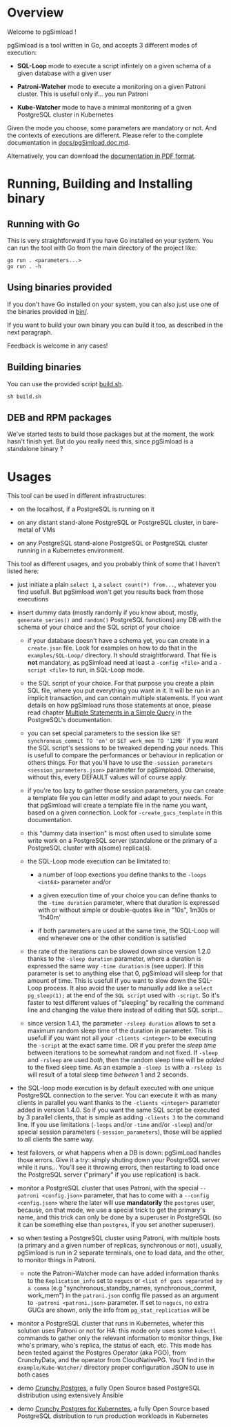 # Overview

Welcome to pgSimload !

pgSimload is a tool written in Go, and accepts 3 different modes of execution:

  - **SQL-Loop** mode to execute a script infintely on a given schema of a
    given database with a given user 

  - **Patroni-Watcher** mode to execute a monitoring on a given Patroni
    cluster. This is usefull only if... you run Patroni

  - **Kube-Watcher** mode to have a minimal monitoring of a given PostgreSQL
    cluster in Kubernetes

Given the mode you choose, some parameters are mandatory or not. And the
contexts of executions are different. Please refer to the complete
documentation in
[docs/pgSimload.doc.md](https://github.com/CrunchyData/pgSimload/tree/master/doc).

Alternatively, you can download the [documentation in PDF format](https://github.com/CrunchyData/pgSimload/blob/master/doc/pgSimload.doc.pdf).

# Running, Building and Installing binary

## Running with Go

This is very straightforward if you have Go installed on your system.
You can run the tool with Go from the main directory of the project like:

```code
go run . <parameters...>
go run . -h
```

## Using binaries provided

If you don't have Go installed on your system, you can also just use one of
the binaries provided in [bin/](https://github.com/CrunchyData/pgSimload/tree/master/bin). 

If you want to build your own binary you can build it too, as described in the
next paragraph.

Feedback is welcome in any cases!

## Building binaries

You can use the provided script
[build.sh](https://github.com/CrunchyData/pgSimload/blob/master/build.sh).

```code 
sh build.sh
```

## DEB and RPM packages

We've started tests to build those packages but at the moment, the work hasn't
finish yet. But do you really need this, since pgSimload is a standalone
binary ?

# Usages

This tool can be used in different infrastructures:

  - on the localhost, if a PostgreSQL is running on it
  
  - on any distant stand-alone PostgreSQL or PostgreSQL cluster, in 
    bare-metal of VMs

  - on any PostgreSQL stand-alone PostgreSQL or PostgreSQL cluster
    running in a Kubernetes environment. 

This tool as different usages, and you probably think of some that I haven't
listed here:

  - just initiate a plain `select 1`, a `select count(*) from...`, whatever
    you find usefull. But pgSimload won't get you results back from those
    executions
 
  - insert dummy data (mostly randomly if you know about, mostly,
    `generate_series()` and `random()` PostgreSQL functions) any DB with the
     schema of your choice and the SQL script of your choice
   
    - if your database doesn't have a schema yet, you can create in a
      `create.json` file. Look for examples on how to do that in the
      `examples/SQL-Loop/` directory. It should straightforward. That file is
      **not** mandatory, as pgSimload need at least a `-config <file>` and a
      `-script <file>` to run, in SQL-Loop mode.

    - the SQL script of your choice. For that purpose you create a plain 
      SQL file, where you put everything you want in it. It will be run in an
      implicit transaction, and can contain multiple statements. If you want
      details on how pgSimload runs those statements at once, please read 
      chapter [Multiple Statements in a Simple Query](https://www.postgresql.org/docs/current/protocol-flow.html#PROTOCOL-FLOW-MULTI-STATEMENT) 
      in the PostgreSQL's documentation.

    - you can set special parameters to the session like `SET
      synchronous_commit TO 'on'` or `SET work_mem TO '12MB'` if you want
      the SQL script's sessions to be tweaked depending your needs. This is
      usefull to compare the performances or behaviour in replication or
      others things. For that you'll have to use the `-session_parameters
      <session_parameters.json>` parameter for pgSimpload. Otherwise, without
      this, every DEFAULT values will of course apply.

    - if you're too lazy to gather those session parameters, you can create
      a template file you can letter modify and adapt to your needs. For that
      pgSimload will create a template file in the name you want, based on a 
      given connection. Look for `-create_gucs_template` in this
      documentation.

    - this "dummy data insertion" is most often used to simulate some 
      write work on a PostgreSQL server (standalone or the primary of a 
      PostgreSQL cluster with a(some) replica(s).

    - the SQL-Loop mode execution can be limitated to:
  
      - a number of loop exections you define thanks to the `-loops <int64>` 
        parameter and/or 
  
      - a given execution time of your choice you can define thanks to the
        `-time duration` parameter, where that duration is expressed with
        or without simple or double-quotes like in "10s", 1m30s or '1h40m'

      - if both parameters are used at the same time, the SQL-Loop will end
        whenever one or the other condition is satisfied

    - the rate of the iterations can be slowed down since version 1.2.0 thanks
      to the `-sleep duration` parameter, where a duration is expressed the
      same way `-time duration` is (see upper). If this parameter is set to 
      anything else that 0, pgSimload will sleep for that amount of time. 
      This is usefull if you want to slow down the SQL-Loop process. It also
      avoid the user to manually add like a `select pg_sleep(1);` at the end
      of the `SQL script` used with `-script`. So it's faster to test
      different values of "sleeping" by recalling the command line and
      changing the value there instead of editing that SQL script...

    - since version 1.4.1, the parameter `-rsleep duration` allows to set 
      a maximum random sleep time of the duration in parameter. This is 
      usefull if you want not all your `-clients <integer>` to be executing
      the `-script` at the exact same time. OR if you prefer the *sleep time* 
      between iterations to be somewhat random and not fixed. 
      If `-sleep` and `-rsleep` are used *both*, then the random sleep time
      will be *added* to the fixed sleep time. As an example a `-sleep 1s`
      with a `-rsleep 1s` will result of a total sleep time *between* 1 and
      2 seconds.
 
  - the SQL-loop mode execution is by default executed with one unique
    PostgreSQL connection to the server. You can execute it with as many
    clients in parallel you want thanks to the `-clients <integer>` parameter
    added in version 1.4.0. So if you want the same SQL script be executed 
    by 3 parallel clients, that is simple as adding `-clients 3` to the
    command line. If you use limitations (`-loops` and/or `-time` and/or
    `-sleep`) and/or special session parameters (`-session_parameters`), those
    will be applied to all clients the same way.

  - test failovers, or what happens when a DB is down: pgSimLoad handles those
    errors. Give it a try: simply shuting down your PostgreSQL server while it
    runs... You'll see it throwing errors, then restarting to load once the
    PostgreSQL server ("primary" if you use replication) is back. 

  - monitor a PostgreSQL cluster that uses Patroni, with the special 
    `--patroni <config.json>` parameter, that has to come with a 
    `--config <config.json>` where the later will use **mandatorily** the
    `postgres` user, because, on that mode, we use a special trick to get the
    primary's name, and this trick can only be done by a superuser in
    PostgreSQL (so it can be something else than `postgres`, if you set
    another superuser).

  - so when testing a PostgreSQL cluster using Patroni, with multiple 
    hosts (a primary and a given number of replicas, synchronous or not),
    usually, pgSimload is run in 2 separate terminals, one to load data,
    and the other, to monitor things in Patroni.

    - note the Patroni-Watcher mode can have added information thanks
      to the `Replication_info` set to `nogucs` or `<list of gucs separated by
      a comma` (e.g "synchronous_standby_names, synchronous_commit, work_mem") in
      the `patroni.json` config file passed as an argument to `-patroni
      <patroni.json>` parameter. If set to `nogucs`, no extra GUCs are shown,
      only the info from `pg_stat_replication` will be

  - monitor a PostgreSQL cluster that runs in Kubernetes, wheter this
    solution uses Patroni or not for HA: this mode only uses some `kubectl` 
    commands to gather only the relevant information to monitor things, like
    who's primary, who's replica, the status of each, etc. This mode has been
    tested against the Postgres Operator (aka PGO), from CrunchyData, and the
    operator from CloudNativePG. You'll find in the `example/Kube-Watcher/` 
    directory proper configuration JSON to use in both cases

  - demo [Crunchy Postgres](https://www.crunchydata.com/products/crunchy-high-availability-postgresql), a fully Open Source based PostgreSQL distribution
    using extensively Ansible 

  - demo [Crunchy Postgres for Kubernetes](https://www.crunchydata.com/products/crunchy-postgresql-for-kubernetes), a fully Open Source based PostgreSQL 
    distribution to run production workloads in Kubernetes

